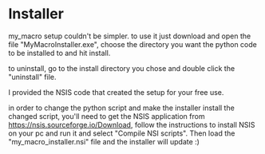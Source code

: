 # Installer

my_macro setup couldn't be simpler.
to use it just download and open the file "MyMacroInstaller.exe", choose the directory you want the python code to be installed to and hit install.

to uninstall, go to the install directory you chose and double click the "uninstall" file.



I provided the NSIS code that created the setup for your free use.

in order to change the python script and make the installer install the changed script, you'll need to get the NSIS application from https://nsis.sourceforge.io/Download, follow the instructions to install NSIS on your pc and run it and select "Compile NSI scripts". Then load the "my_macro_installer.nsi" file and the installer will update :)


